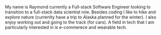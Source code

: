 My name is Raymond currently a Full-stack Software Engineer looking to transition to a full-stack data scientist role. Besides coding I like to hike and explore nature (currenlty have a trip to Alaska planned for the winter). I also enjoy working out and going to the track (for cars). A field in tech that I am particularly interested in is e-commerece and wearable tech.
